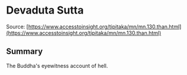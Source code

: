 # Devaduta Sutta

Source: [https://www.accesstoinsight.org/tipitaka/mn/mn.130.than.html](https://www.accesstoinsight.org/tipitaka/mn/mn.130.than.html)

## Summary
The Buddha's eyewitness account of hell.